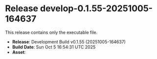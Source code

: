 # Release develop-0.1.55-20251005-164637

This release contains only the executable file.

- **Release**: Development Build v0.1.55 (20251005-164637)
- **Build Date**: Sun Oct  5 16:54:31 UTC 2025
- **Asset**: 
